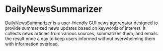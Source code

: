 # DailyNewsSummarizer
DailyNewsSummarizer is a user-friendly GUI news aggregator designed to provide summarized news updates based on keywords of interest. It collects news articles from various sources, summarizes them, and emails the result once a day to keep users informed without overwhelming them with information overload.
